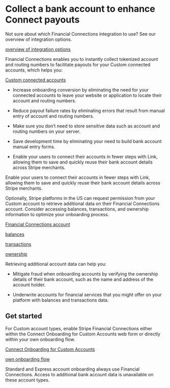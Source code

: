 # Collect a bank account to enhance Connect payouts

Not sure about which Financial Connections integration to use? See our overview of integration options.

[overview of integration options](/financial-connections/use-cases)

Financial Connections enables you to instantly collect tokenized account and routing numbers to facilitate payouts for your Custom connected accounts, which helps you:

[Custom connected accounts](/connect/custom-accounts)

- Increase onboarding conversion by eliminating the need for your connected accounts to leave your website or application to locate their account and routing numbers.

- Reduce payout failure rates by eliminating errors that result from manual entry of account and routing numbers.

- Make sure you don’t need to store sensitive data such as account and routing numbers on your server.

- Save development time by eliminating your need to build bank account manual entry forms.

- Enable your users to connect their accounts in fewer steps with Link, allowing them to save and quickly reuse their bank account details across Stripe merchants.

Enable your users to connect their accounts in fewer steps with Link, allowing them to save and quickly reuse their bank account details across Stripe merchants.

Optionally, Stripe platforms in the US can request permission from your Custom account to retrieve additional data on their Financial Connections account. Consider accessing balances, transactions, and ownership information to optimize your onboarding process.

[Financial Connections account](/api/financial_connections/accounts/object)

[balances](/financial-connections/balances)

[transactions](/financial-connections/transactions)

[ownership](/financial-connections/ownership)

Retrieving additional account data can help you:

- Mitigate fraud when onboarding accounts by verifying the ownership details of their bank account, such as the name and address of the account holder.

- Underwrite accounts for financial services that you might offer on your platform with balances and transactions data.

## Get started

For Custom account types, enable Stripe Financial Connections either within the Connect Onboarding for Custom Accounts web form or directly within your own onboarding flow.

[Connect Onboarding for Custom Accounts](/connect/payouts-bank-accounts)

[own onboarding flow](/connect/payouts-bank-accounts)

Standard and Express account onboarding always use Financial Connections. Access to additional bank account data is unavailable on these account types.
